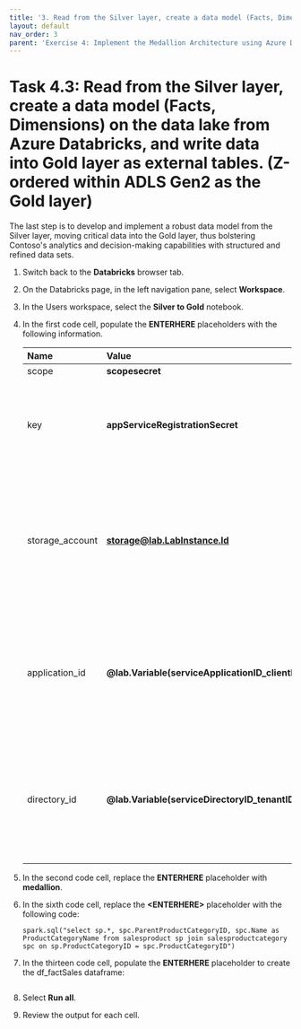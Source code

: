 ```yaml
---
title: '3. Read from the Silver layer, create a data model (Facts, Dimensions) on the data lake from Azure Databricks, and write data into Gold layer as external tables. (Z-ordered within ADLS Gen2 as the Gold layer)'
layout: default
nav_order: 3
parent: 'Exercise 4: Implement the Medallion Architecture using Azure Databricks (Bronze, Silver and Gold layers)'
---
```


# Task 4.3: Read from the Silver layer, create a data model (Facts, Dimensions) on the data lake from Azure Databricks, and write data into Gold layer as external tables. (Z-ordered within ADLS Gen2 as the Gold layer)

The last step is to develop and implement a robust data model from the Silver layer, moving critical data into the Gold layer, thus bolstering Contoso's analytics and decision-making capabilities with structured and refined data sets. 

1. Switch back to the **Databricks** browser tab.

1. On the Databricks page, in the left navigation pane, select **Workspace**.

1. In the Users workspace, select the **Silver to Gold** notebook.

1. In the first code cell, populate the **ENTERHERE** placeholders with the following information.

    | Name | Value |Comment|
    |:---------|:---------|:---------|
    | scope   | **scopesecret**   ||
    | key   | **appServiceRegistrationSecret**   |You can also retrieve the secret from the Keys page for the key vault | 
    | storage_account |  **storage@lab.LabInstance.Id**   |You can also retrieve the Storage Account name from the Storage Account resource page  |
    | application_id | **@lab.Variable(serviceApplicationID_clientID)** | You can also retrieve this ID from the Microsoft Entra > App registration Overview page   |
    | directory_id | **@lab.Variable(serviceDirectoryID_tenantID)**  | You can also retrieve this ID from the Microsoft Entra > App registration Overview page    |


1. In the second code cell, replace the **ENTERHERE** placeholder with **medallion**.
    
    </details>

1. In the sixth code cell, replace the **&lt;ENTERHERE&gt;** placeholder with the following code: 

    ```
    spark.sql("select sp.*, spc.ParentProductCategoryID, spc.Name as ProductCategoryName from salesproduct sp join salesproductcategory spc on sp.ProductCategoryID = spc.ProductCategoryID")
    ````

1. In the thirteen code cell, populate the **ENTERHERE** placeholder to create the df_factSales dataframe:

    ```"select dp.ProductIDKey, ds.CustomerIDKey, soh.*, sod.OrderQty, sod.ProductID, sod.UnitPrice, sod.UnitPriceDiscount, sod.LineTotal from salesorderheader soh join salesorderdetail sod on soh.SalesOrderID = sod.SalesOrderID LEFT JOIN dimProduct dp ON sod.ProductID = dp.ProductID LEFT JOIN dimCustomer ds ON soh.CustomerID = ds.CustomerID"
    ```
    
    </details>


1. Select **Run all**.

1. Review the output for each cell.
